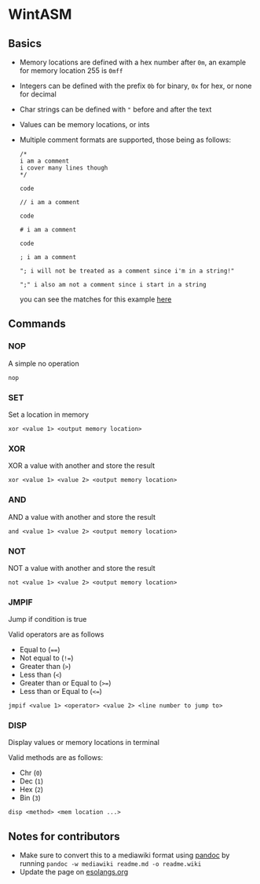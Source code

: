 # WintASM

## Basics

- Memory locations are defined with a hex number after `0m`, an example for memory location 255 is `0mff`
- Integers can be defined with the prefix `0b` for binary, `0x` for hex, or none for decimal
- Char strings can be defined with `"` before and after the text
- Values can be memory locations, or ints
- Multiple comment formats are supported, those being as follows:

    ```text
    /*
    i am a comment
    i cover many lines though
    */

    code
    
    // i am a comment

    code
    
    # i am a comment

    code    

    ; i am a comment

    "; i will not be treated as a comment since i'm in a string!"

    ";" i also am not a comment since i start in a string
    ```

    you can see the matches for this example [here](https://pythex.org/?regex=((%3B%7C%5C%23%7C%2F%2F)(%3F%3D(%5B%5E%22%5D*%22%5B%5E%22%5D*%22)*%5B%5E%22%5D*%24).*%7C%2F%5C*(%3F%3D(%5B%5E%22%5D*%22%5B%5E%22%5D*%22)*%5B%5E%22%5D*%24)(.%7C%5Cn)*%3F%5C*%2F(%3F%3D(%5B%5E%22%5D*%22%5B%5E%22%5D*%22)*%5B%5E%22%5D*%24))&test_string=%20%20%20%20%2F*%0A%20%20%20%20i%20am%20a%20comment%0A%20%20%20%20i%20cover%20many%20lines%20though%0A%20%20%20%20*%2F%0A%0A%20%20%20%20code%0A%20%20%20%20%0A%20%20%20%20%2F%2F%20i%20am%20a%20comment%0A%0A%20%20%20%20code%0A%20%20%20%20%0A%20%20%20%20%23%20i%20am%20a%20comment%0A%0A%20%20%20%20code%20%20%20%20%0A%0A%20%20%20%20%3B%20i%20am%20a%20comment%0A%0A%20%20%20%20%22%3B%20i%20will%20not%20be%20treated%20as%20a%20comment%20since%20i%27m%20in%20a%20string!%22%0A%0A%20%20%20%20%22%3B%22%20i%20also%20am%20not%20a%20comment%20since%20i%20start%20in%20a%20string&ignorecase=0&multiline=0&dotall=0&verbose=0)

## Commands

### NOP

A simple no operation

```arm
nop
```

### SET

Set a location in memory

```arm
xor <value 1> <output memory location>
```

### XOR

XOR a value with another and store the result

```arm
xor <value 1> <value 2> <output memory location>
```

### AND

AND a value with another and store the result

```arm
and <value 1> <value 2> <output memory location>
```

### NOT

NOT a value with another and store the result

```arm
not <value 1> <value 2> <output memory location>
```

### JMPIF

Jump if condition is true

Valid operators are as follows

- Equal to (`==`)
- Not equal to (`!=`)
- Greater than (`>`)
- Less than (`<`)
- Greater than or Equal to (`>=`)
- Less than or Equal to (`<=`)

```arm
jmpif <value 1> <operator> <value 2> <line number to jump to>
```

### DISP

Display values or memory locations in terminal

Valid methods are as follows:

- Chr (`0`)
- Dec (`1`)
- Hex (`2`)
- Bin (`3`)

```arm
disp <method> <mem location ...>
```

## Notes for contributors

- Make sure to convert this to a mediawiki format using [pandoc](https://github.com/jgm/pandoc/releases/) by running `pandoc -w mediawiki readme.md -o readme.wiki`
- Update the page on [esolangs.org](https://esolangs.org/wiki/Main_Page)
